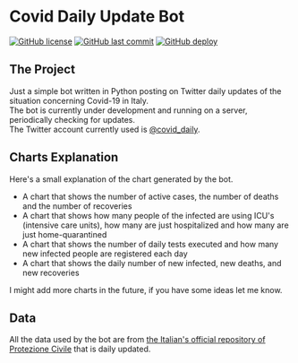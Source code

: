 # Covid Daily Update Bot

[![GitHub license](https://img.shields.io/github/license/berna1995/CovidDailyUpdateBot)](https://github.com/berna1995/CovidDailyUpdateBot/blob/master/LICENSE)
[![GitHub last commit](https://img.shields.io/github/last-commit/berna1995/CovidDailyUpdateBot)](https://github.com/berna1995/CovidDailyUpdateBot/commits/master)
[![GitHub deploy](https://github.com/berna1995/CovidDailyUpdateBot/workflows/Deploy/badge.svg)](https://github.com/berna1995/CovidDailyUpdateBot/actions?query=workflow%3ADeploy)

## The Project

Just a simple bot written in Python posting on Twitter daily updates of the situation concerning Covid-19 in Italy.  
The bot is currently under development and running on a server, periodically checking for updates.  
The Twitter account currently used is [@covid_daily](https://twitter.com/covid_daily).  

## Charts Explanation

Here's a small explanation of the chart generated by the bot.
- A chart that shows the number of active cases, the number of deaths and the number of recoveries
- A chart that shows how many people of the infected are using ICU's (intensive care units), how many are just hospitalized and how many are just home-quarantined
- A chart that shows the number of daily tests executed and how many new infected people are registered each day
- A chart that shows the daily number of new infected, new deaths, and new recoveries

I might add more charts in the future, if you have some ideas let me know.

## Data

All the data used by the bot are from [the Italian's official repository of Protezione Civile](https://github.com/pcm-dpc/COVID-19) that is daily updated.

